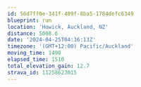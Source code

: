 ```yaml
---
id: 56d7ff0e-341f-409f-8ba5-1784defc6349
blueprint: run
location: 'Howick, Auckland, NZ'
distance: 5008.6
date: '2024-04-25T04:36:13Z'
timezone: '(GMT+12:00) Pacific/Auckland'
moving_time: 1498
elapsed_time: 1510
total_elevation_gain: 12.7
strava_id: 11258623015
---
```

